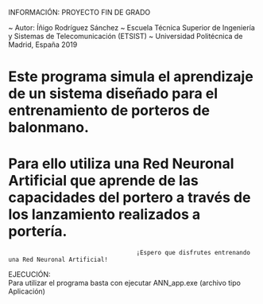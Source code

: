 
INFORMACIÓN:
											PROYECTO FIN DE GRADO

 ~ Autor: Íñigo Rodríguez Sánchez
 ~ Escuela Técnica Superior de Ingeniería y Sistemas de Telecomunicación (ETSIST)
 ~ Universidad Politécnica de Madrid, España 2019

 # Este programa simula el aprendizaje de un sistema diseñado para el entrenamiento de porteros de balonmano.
 # Para ello utiliza una Red Neuronal Artificial que aprende de las capacidades del portero a través de los lanzamiento realizados a portería.

										¡Espero que disfrutes entrenando una Red Neuronal Artificial!



EJECUCIÓN:	
	Para utilizar el programa basta con ejecutar ANN_app.exe (archivo tipo Aplicación)
